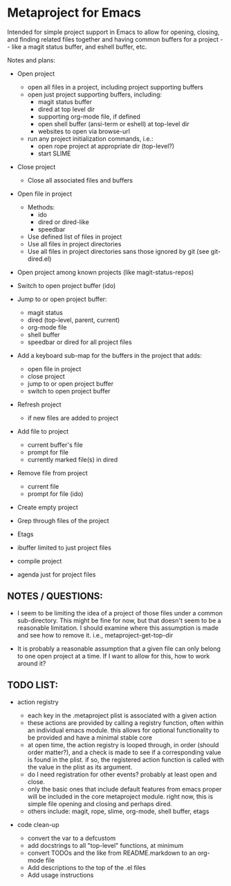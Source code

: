 Metaproject for Emacs
=====================

Intended for simple project support in Emacs to allow for opening,
closing, and finding related files together and having common buffers
for a project -- like a magit status buffer, and eshell buffer, etc.

Notes and plans:

- Open project
  - open all files in a project, including project supporting buffers
  - open just project supporting buffers, including:
    - magit status buffer
    - dired at top level dir
    - supporting org-mode file, if defined
    - open shell buffer (ansi-term or eshell) at top-level dir
    - websites to open via browse-url
  - run any project initialization commands, i.e.:
    - open rope project at appropriate dir (top-level?)
    - start SLIME

- Close project
  - Close all associated files and buffers

- Open file in project
  - Methods:
    - ido
    - dired or dired-like
    - speedbar
  - Use defined list of files in project
  - Use all files in project directories
  - Use all files in project directories sans those ignored by git
    (see git-dired.el)

- Open project among known projects (like magit-status-repos)

- Switch to open project buffer (ido)

- Jump to or open project buffer:
  - magit status
  - dired (top-level, parent, current)
  - org-mode file
  - shell buffer
  - speedbar or dired for all project files

- Add a keyboard sub-map for the buffers in the project that adds:
  - open file in project
  - close project
  - jump to or open project buffer
  - switch to open project buffer

- Refresh project
  - if new files are added to project

- Add file to project
  - current buffer's file
  - prompt for file
  - currently marked file(s) in dired

- Remove file from project
  - current file
  - prompt for file (ido)

- Create empty project

- Grep through files of the project

- Etags

- ibuffer limited to just project files

- compile project

- agenda just for project files

NOTES / QUESTIONS:
-----------------

- I seem to be limiting the idea of a project of those files under a
  common sub-directory.  This might be fine for now, but that doesn't
  seem to be a reasonable limitation.  I should examine where this
  assumption is made and see how to remove it.  i.e.,
  metaproject-get-top-dir

- It is probably a reasonable assumption that a given file can only
  belong to one open project at a time.  If I want to allow for this,
  how to work around it?
  
TODO LIST:
----------

- action registry
  - each key in the .metaproject plist is associated with a given
    action
  - these actions are provided by calling a registry function, often
    within an individual emacs module.  this allows for optional
    functionality to be provided and have a minimal stable core
  - at open time, the action registry is looped through, in order
    (should order matter?), and a check is made to see if a
    corresponding value is found in the plist.  if so, the registered
    action function is called with the value in the plist as its
    argument.
  - do I need registration for other events?  probably at least open
    and close.
  - only the basic ones that include default features from emacs
    proper will be included in the core metaproject module.  right
    now, this is simple file opening and closing and perhaps dired.
  - others include: magit, rope, slime, org-mode, shell buffer, etags

- code clean-up
  - convert the var to a defcustom
  - add docstrings to all "top-level" functions, at minimum
  - convert TODOs and the like from README.markdown to an org-mode
    file
  - Add descriptions to the top of the .el files
  - Add usage instructions
  
